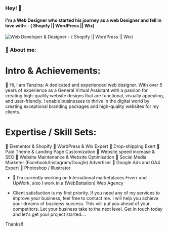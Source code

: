 ### Hey! 👋
#### I'm a Web Designer who started his journey as a web Designer and fell in love with: - ( Shopify || WordPress || Wix)
![Web Developer & Designer - ( Shopify || WordPress || Wix)](https://arturssmirnovs.github.io/github-profile-readme-generator/images/banner.png)

### 🚀 About me:

Intro & Achievements:
==================
🔹 Hi, I am Tanzina: A dedicated and experienced web designer. With over 5 years of experience as a General Virtual Assistant with a passion for creating high-quality website designs that are functional, visually appealing, and user-friendly. I enable businesses to thrive in the digital world by creating exceptional branding packages and high-quality websites for my clients.

Expertise / Skill Sets:
=================
🔹 Elementor & Shopify
🔹 WordPress & Wix Expert
🔹 Drop-shipping Exert
🔹 Paid Theme & Landing Page Customization
🔹 Website speed increase & SEO
🔹 Website Maintenance & Website Optimisation
🔹 Social Media Marketer (Facebook/Instagram/Google) Advertiser
🔹 Google Ads and GA4 Expert
🔹 Photoshop / Illustrator

- 🔭 I’m currently working on International marketplaces Fiverr and UpWork, also I work in a (WebBattalion) Web Agency

- Client satisfaction is my first priority. If you need any of my services to improve your business, feel free to contact me. I will help you achieve your dreams of business success. This will put you ahead of your competitors. Let your business take to the next level. Get in touch today and let's get your project started....

Thanks!!




